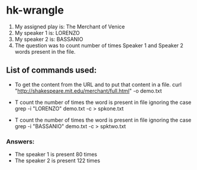 # hk-wrangle

1. My assigned play is: The Merchant of Venice
1. My speaker 1 is: LORENZO
1. My speaker 2 is: BASSANIO
1. The question was to count number of times Speaker 1 and Speaker 2 words present in the file.

## List of commands used:
- To get the content from the URL and to put that content in a file.
curl "http://shakespeare.mit.edu/merchant/full.html" -o demo.txt

- T count the number of times the word is present in file ignoring the case
grep -i "LORENZO" demo.txt -c > spkone.txt

- T count the number of times the word is present in file ignoring the case
grep -i "BASSANIO" demo.txt -c > spktwo.txt

### Answers:

- The speaker 1 is present 80 times
- The speaker 2 is present 122 times




